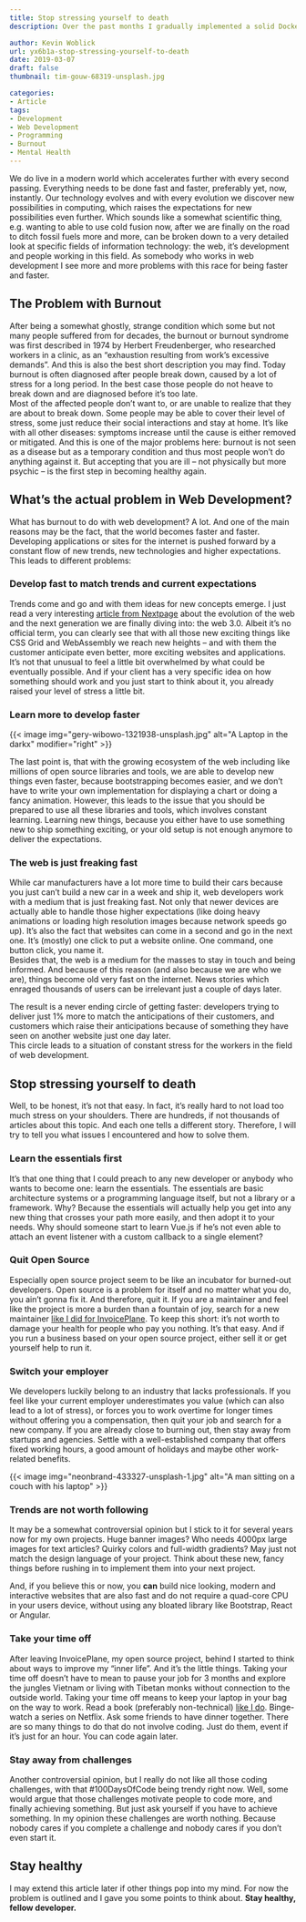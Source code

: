 ```yaml
---
title: Stop stressing yourself to death
description: Over the past months I gradually implemented a solid Docker setup for all private projects. As I think that this stack is quite solid so I want to share it with you.

author: Kevin Woblick
url: yx6b1a-stop-stressing-yourself-to-death
date: 2019-03-07
draft: false
thumbnail: tim-gouw-68319-unsplash.jpg

categories:
- Article
tags:
- Development
- Web Development
- Programming
- Burnout
- Mental Health
---
```


We do live in a modern world which accelerates further with every second passing. Everything needs to be done fast and faster, preferably yet, now, instantly. Our technology evolves and with every evolution we discover new possibilities in computing, which raises the expectations for new possibilities even further. Which sounds like a somewhat scientific thing, e.g. wanting to able to use cold fusion now, after we are finally on the road to ditch fossil fuels more and more, can be broken down to a very detailed look at specific fields of information technology: the web, it’s development and people working in this field. As somebody who works in web development I see more and more problems with this race for being faster and faster.

## The Problem with Burnout

After being a somewhat ghostly, strange condition which some but not many people suffered from for decades, the burnout or burnout syndrome was first described in 1974 by Herbert Freudenberger, who researched workers in a clinic, as an “exhaustion resulting from work’s excessive demands”. And this is also the best short description you may find. Today burnout is often diagnosed after people break down, caused by a lot of stress for a long period. In the best case those people do not heave to break down and are diagnosed before it’s too late.  
Most of the affected people don’t want to, or are unable to realize that they are about to break down. Some people may be able to cover their level of stress, some just reduce their social interactions and stay at home. It’s like with all other diseases: symptoms increase until the cause is either removed or mitigated. And this is one of the major problems here: burnout is not seen as a disease but as a temporary condition and thus most people won’t do anything against it. But accepting that you are ill – not physically but more psychic – is the first step in becoming healthy again.

## What’s the actual problem in Web Development?

What has burnout to do with web development? A lot. And one of the main reasons may be the fact, that the world becomes faster and faster. Developing applications or sites for the internet is pushed forward by a constant flow of new trends, new technologies and higher expectations. This leads to different problems:

### Develop fast to match trends and current expectations

Trends come and go and with them ideas for new concepts emerge. I just read a very interesting [article from Nextpage](https://nicepage.com/doc/article/20348/web-design-3-0-when-your-web-design-really-matters) about the evolution of the web and the next generation we are finally diving into: the web 3.0. Albeit it’s no official term, you can clearly see that with all those new exciting things like CSS Grid and WebAssembly we reach new heights – and with them the customer anticipate even better, more exciting websites and applications. It’s not that unusual to feel a little bit overwhelmed by what could be eventually possible. And if your client has a very specific idea on how something should work and you just start to think about it, you already raised your level of stress a little bit.

### Learn more to develop faster

{{< image img="gery-wibowo-1321938-unsplash.jpg" alt="A Laptop in the darkx" modifier="right" >}}

The last point is, that with the growing ecosystem of the web including like millions of open source libraries and tools, we are able to develop new things even faster, because bootstrapping becomes easier, and we don’t have to write your own implementation for displaying a chart or doing a fancy animation. However, this leads to the issue that you should be prepared to use all these libraries and tools, which involves constant learning. Learning new things, because you either have to use something new to ship something exciting, or your old setup is not enough anymore to deliver the expectations.

### The web is just freaking fast

While car manufacturers have a lot more time to build their cars because you just can’t build a new car in a week and ship it, web developers work with a medium that is just freaking fast. Not only that newer devices are actually able to handle those higher expectations (like doing heavy animations or loading high resolution images because network speeds go up). It’s also the fact that websites can come in a second and go in the next one. It’s (mostly) one click to put a website online. One command, one button click, you name it.  
Besides that, the web is a medium for the masses to stay in touch and being informed. And because of this reason (and also because we are who we are), things become old very fast on the internet. News stories which enraged thousands of users can be irrelevant just a couple of days later.

The result is a never ending circle of getting faster: developers trying to deliver just 1% more to match the anticipations of their customers, and customers which raise their anticipations because of something they have seen on another website just one day later.  
This circle leads to a situation of constant stress for the workers in the field of web development.

## Stop stressing yourself to death

Well, to be honest, it’s not that easy. In fact, it’s really hard to not load too much stress on your shoulders. There are hundreds, if not thousands of articles about this topic. And each one tells a different story. Therefore, I will try to tell you what issues I encountered and how to solve them.

### Learn the essentials first

It’s that one thing that I could preach to any new developer or anybody who wants to become one: learn the essentials. The essentials are basic architecture systems or a programming language itself, but not a library or a framework. Why? Because the essentials will actually help you get into any new thing that crosses your path more easily, and then adopt it to your needs. Why should someone start to learn Vue.js if he’s not even able to attach an event listener with a custom callback to a single element?

### Quit Open Source

Especially open source project seem to be like an incubator for burned-out developers. Open source is a problem for itself and no matter what you do, you ain’t gonna fix it. And therefore, quit it. If you are a maintainer and feel like the project is more a burden than a fountain of joy, search for a new maintainer [like I did for InvoicePlane](https://community.invoiceplane.com/t/topic/7114). To keep this short: it’s not worth to damage your health for people who pay you nothing. It’s that easy. And if you run a business based on your open source project, either sell it or get yourself help to run it.

### Switch your employer

We developers luckily belong to an industry that lacks professionals. If you feel like your current employer underestimates you value (which can also lead to a lot of stress), or forces you to work overtime for longer times without offering you a compensation, then quit your job and search for a new company. If you are already close to burning out, then stay away from startups and agencies. Settle with a well-established company that offers fixed working hours, a good amount of holidays and maybe other work-related benefits.

{{< image img="neonbrand-433327-unsplash-1.jpg" alt="A man sitting on a couch with his laptop" >}}

### Trends are not worth following

It may be a somewhat controversial opinion but I stick to it for several years now for my own projects. Huge banner images? Who needs 4000px large images for text articles? Quirky colors and full-width gradients? May just not match the design language of your project.
Think about these new, fancy things before rushing in to implement them into your next project.

And, if you believe this or now, you **can** build nice looking, modern and interactive websites that are also fast and do not require a quad-core CPU in your users device, without using any bloated library like Bootstrap, React or Angular.

### Take your time off

After leaving InvoicePlane, my open source project, behind I started to think about ways to improve my “inner life”. And it’s the little things. Taking your time off doesn’t have to mean to pause your job for 3 months and explore the jungles Vietnam or living with Tibetan monks without connection to the outside world. Taking your time off means to keep your laptop in your bag on the way to work. Read a book (preferably non-technical) [like I do](https://www.goodreads.com/book/show/117833.The_Master_and_Margarita). Binge-watch a series on Netflix. Ask some friends to have dinner together. There are so many things to do that do not involve coding. Just do them, event if it’s just for an hour. You can code again later.

### Stay away from challenges

Another controversial opinion, but I really do not like all those coding challenges, with that #100DaysOfCode being trendy right now. Well, some would argue that those challenges motivate people to code more, and finally achieving something. But just ask yourself if you have to achieve something. In my opinion these challenges are worth nothing. Because nobody cares if you complete a challenge and nobody cares if you don’t even start it.

## Stay healthy

I may extend this article later if other things pop into my mind. For now the problem is outlined and I gave you some points to think about. **Stay healthy, fellow developer.**
